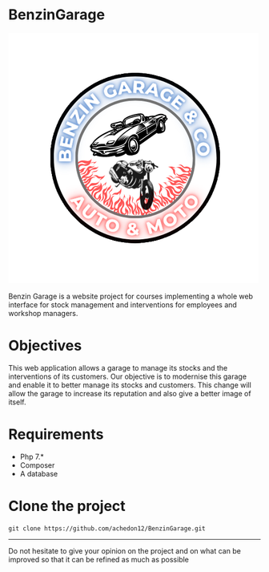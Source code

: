 # BenzinGarage

![icon](assets/img/logo.png)

Benzin Garage is a website project for courses implementing a whole web interface
for stock management and interventions for employees and workshop managers.

# Objectives

This web application allows a garage to manage its stocks and the interventions of its customers.
Our objective is to modernise this garage and enable it to better manage its stocks and customers.
This change will allow the garage to increase its reputation and also give a better image of itself.

# Requirements

* Php 7.*
* Composer
* A database

# Clone the project

    git clone https://github.com/achedon12/BenzinGarage.git

----

Do not hesitate to give your opinion on the project and on what can be improved so that it can be refined as much as possible